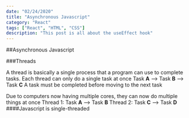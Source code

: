 ```yaml
---
date: "02/24/2020"
title: "Asynchronous Javascript"
category: "React"
tags: ["React", "HTML", "CSS"]
description: "This post is all about the useEffect hook"
---
```


##Asynchronous Javascript

###Threads

A thread is basically a single process that a program can use to complete tasks. Each thread can only do a single task at once
Task **A** --> Task **B** --> Task **C**
A task must be completed before moving to the next task

Due to computers now having multiple cores, they can now do multiple things at once
Thread 1: Task **A** --> Task **B**
Thread 2: Task **C** --> Task **D**
####Javascript is single-threaded
